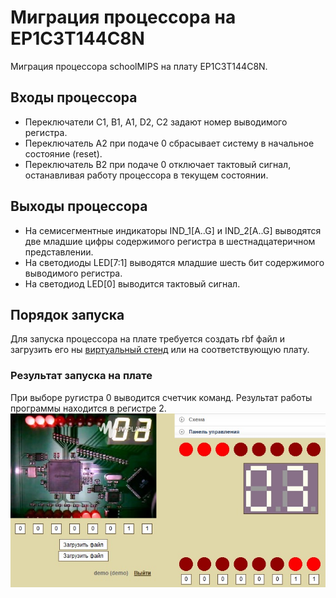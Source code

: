 # Миграция процессора на EP1C3T144C8N

Миграция процессора schoolMIPS на плату EP1C3T144C8N.

## Входы процессора
* Переключатели C1, B1, A1, D2, C2 задают номер выводимого регистра.
* Переключатель A2 при подаче 0 сбрасывает систему в начальное состояние (reset).
* Переключатель B2 при подаче 0 отключает тактовый сигнал, останавливая работу процессора в текущем состоянии.

## Выходы процессора
* На семисегментные индикаторы IND_1[A..G] и IND_2[A..G] выводятся две младшие цифры содержимого регистра в шестнадцатеричном представлении.
* На светодиоды LED[7:1] выводятся младшие шесть бит содержимого выводимого регистра.
* На светодиод LED[0] выводится тактовый сигнал.


## Порядок запуска

Для запуска процессора на плате требуется создать rbf файл и загрузить его ны [виртуальный стенд](http://www.labfor.ru/online/fpga/run) или на соответствующую плату.

### Результат запуска на плате

При выборе ругистра 0 выводится счетчик команд. Результат работы программы находится в регистре 2.
![Migration](./migration.jpg)
